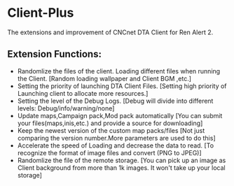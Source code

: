 # Client-Plus
The extensions and improvement of CNCnet DTA Client for Ren Alert 2. 

## Extension Functions:

+ Randomlize the files of the client. Loading different files when running the Client.
[Random loading wallpaper and Client BGM ,etc.]
+ Setting the priority of launching DTA Client Files.
[Setting high priority of Launching client to allocate more resources.]
+ Setting the level of the Debug Logs.
[Debug will divide into different levels: Debug/info/warning/none]
+ Update maps,Campaign pack,Mod pack automatically
[You can submit your files(maps,inis,etc.) and provide a source for downloading]
+ Keep the newest version of the custom map packs/files
[Not just comparing the version number.More parameters are used to do this]
+ Accelerate the speed of Loading and decrease the data to read.
[To recognize the format of image files and convert (PNG to JPEG)]
+ Randomlize the file of the remote storage.
[You can pick up an image as Client background from more than 1k images. It won't take up your local storage]